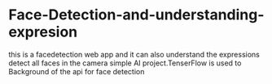 # Face-Detection-and-understanding-expresion

this is a facedetection web app and it can also understand the expressions detect all faces in the camera 
simple AI project.TenserFlow is used to Background of the api for face detection
